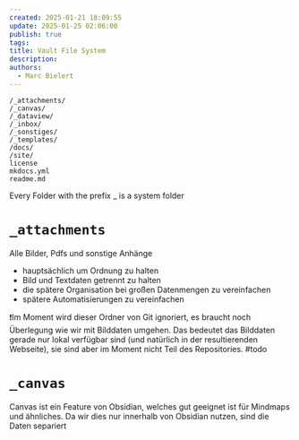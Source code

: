 ```yaml
---
created: 2025-01-21 18:09:55
update: 2025-01-25 02:06:00
publish: true
tags: 
title: Vault File System
description: 
authors:
  - Marc Bielert
---
```


```code
/_attachments/        
/_canvas/             
/_dataview/           
/_inbox/
/_sonstiges/
/_templates/
/docs/
/site/
license
mkdocs.yml
readme.md
```

Every Folder with the prefix _ is a system folder

# ```_attachments```  
Alle Bilder, Pdfs und sonstige Anhänge 

- hauptsächlich um Ordnung zu halten
- Bild und Textdaten getrennt zu halten
- die spätere Organisation bei großen Datenmengen zu vereinfachen
- spätere Automatisierungen zu vereinfachen

❗Im Moment wird dieser Ordner von Git ignoriert, es braucht noch Überlegung wie wir mit Bilddaten umgehen. Das bedeutet das Bilddaten gerade nur lokal verfügbar sind (und natürlich in der resultierenden Webseite), sie sind aber im Moment nicht Teil des Repositories. #todo

# ```_canvas```
Canvas ist ein Feature von Obsidian, welches gut geeignet ist für Mindmaps und ähnliches. 
Da wir dies nur innerhalb von Obsidian nutzen, sind die Daten separiert